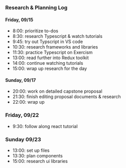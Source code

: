 ### Research & Planning Log

#### Friday, 09/15

- 8:00: prioritize to-dos
- 8:30: research Typescript & watch tutorials
- 9:45: try out Typscript in VS code
- 10:30: research frameworks and libraries
- 11:30: practice Typescript on Exercism
- 13:00: read further into Redux toolkit
- 14:00: continue watching tutorials
- 15:00: wrap up research for the day

#### Sunday, 09/17

- 20:00: work on detailed capstone proposal
- 21:30: finish editing proposal documents & research
- 22:00: wrap up

### Friday, 09/22

- 9:30: follow along react tutorial

### Sunday 09/23

- 13:00: set up files
- 13:30: plan components
- 15:00: research ui libraries
